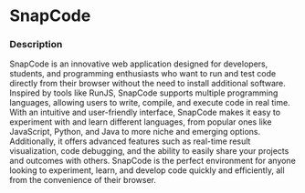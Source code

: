 # SnapCode
### Description
SnapCode is an innovative web application designed for developers, students, and programming enthusiasts who want to run and test code directly from their browser without the need to install additional software. Inspired by tools like RunJS, SnapCode supports multiple programming languages, allowing users to write, compile, and execute code in real time. With an intuitive and user-friendly interface, SnapCode makes it easy to experiment with and learn different languages, from popular ones like JavaScript, Python, and Java to more niche and emerging options. Additionally, it offers advanced features such as real-time result visualization, code debugging, and the ability to easily share your projects and outcomes with others. SnapCode is the perfect environment for anyone looking to experiment, learn, and develop code quickly and efficiently, all from the convenience of their browser.
